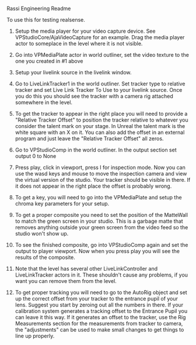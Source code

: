 Rassi Engineering Readme

To use this for testing realsense.

1. Setup the media player for your video capture device.  See VPStudioCore/AjaVideoCapture for an example.  Drag the media player actor to someplace in the level where it is not visible.

2. Go into VPMediaPlate actor in world outliner, set the video texture to the one you created in #1 above

3. Setup your livelink source in the livelink window.

4. Go to LiveLinkTracker1 in the world outliner.  Set tracker type to relative tracker and set Live Link Tracker To Use to your livelink source.  Once you do this you should see the tracker with a camera rig attached somewhere in the level.  

5. To get the tracker to appear in the right place you will need to provide a "Relative Tracker Offset" to position the tracker relative to whatever you consider the talent mark on your stage.  In Unreal the talent mark is the white square with an X on it.  You can also add the offset in an external program and just leave the "Relative Tracker Offset" all zeros.

6. Go to VPStudioComp in the world outliner.  In the output section set output 0 to None

7. Press play, click in viewport, press I for inspection mode.  Now you can use the wasd keys and mouse to move the inspection camera and view the virtual version of the studio.  Your tracker should be visible in there.  If it does not appear in the right place the offset is probably wrong.

8. To get a key, you will need to go into the VPMediaPlate and setup the chroma key parameters for your setup.

9. To get a proper composite you need to set the position of the MatteWall to match the green screen in your studio.  This is a garbage matte that removes anything outside your green screen from the video feed so the studio won't show up.

10. To see the finished composite, go into VPStudioComp again and set the output to player viewport.  Now when you press play you will see the results of the composite.

12. Note that the level has several other LiveLinkController and LiveLinkTracker actors in it.  These shouldn't cause any problems, if you want you can remove them from the level.

13. To get proper tracking you will need to go to the AutoRig object and set up the correct offset from your tracker to the entrance pupil of your lens.  Suggest you start by zeroing out all the numbers in there.  If your calibration system generates a tracking offset to the Entrance Pupil you can leave it this way.  If it generates an offset to the tracker, use the Rig Measurements section for the measurements from tracker to camera, the "adjustments" can be used to make small changes to get things to line up properly.  